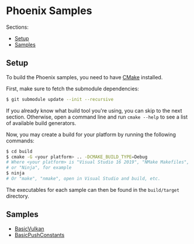 # Phoenix Samples

Sections:

- [Setup](#setup)
- [Samples](#samples)

## Setup

To build the Phoenix samples, you need to have [CMake](https://cmake.org/)
installed.

First, make sure to fetch the submodule dependencies:

```sh
$ git submodule update --init --recursive
```

If you already know what build tool you're using, you can skip to the
next section.  Otherwise, open a command line and run `cmake --help` to
see a list of available build generators.

Now, you may create a build for your platform by running the following commands:

```sh
$ cd build
$ cmake -G <your platform> .. -DCMAKE_BUILD_TYPE=Debug
# Where <your platform> is "Visual Studio 16 2019", "NMake Makefiles",
# or "Ninja", for example
$ ninja
# Or "make", "nmake", open in Visual Studio and build, etc.
```

The executables for each sample can then be found in the `build/target`
directory.

## Samples

- [BasicVulkan](basic_vulkan)
- [BasicPushConstants](basic_pushconstants)
